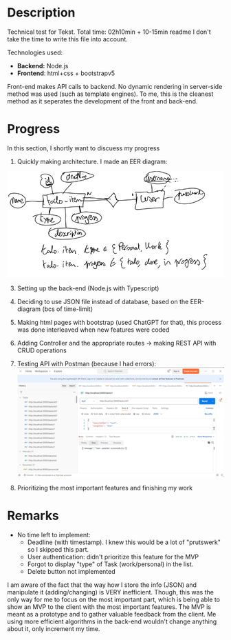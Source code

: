 




# Description 

Technical test for Tekst.
Total time: 02h10min + 10-15min readme
I don't take the time to write this file into account.

Technologies used:

- **Backend:** Node.js
- **Frontend**: html+css + bootstrapv5

Front-end makes API calls to backend. No dynamic rendering in server-side method was used (such as template engines). To me, this is the cleanest method as it seperates the development of the front and back-end.

# Progress

In this section, I shortly want to discuess my progress 

1. Quickly making architecture. I made an EER diagram:

![Image Alt text](/img/eer.png)

3. Setting up the back-end (Node.js with Typescript)
4. Deciding to use JSON file instead of database, based on the EER-diagram (bcs of time-limit)
5. Making html pages with bootstrap (used ChatGPT for that), this process was done interleaved when new features were coded
6. Adding Controller and the appropriate routes -> making REST API with CRUD operations
7. Testing API with Postman (because I had errors):
  ![Image Alt text](/img/todo.png)

8. Prioritizing the most important features and finishing my work
   
   
# Remarks

- No time left to implement: 
	- Deadline (with timestamp). I knew this would be a lot of "prutswerk" so I skipped this part.
	- User authentication: didn't prioritize this feature for the MVP
	- Forgot to display "type" of Task (work/personal) in the list.
	- Delete button not implemented
	  
I am aware of the fact that the way how I store the info (JSON) and manipulate it (adding/changing) is VERY inefficient. Though, this was the only way for me to focus on the most important part, which is being able to show an MVP to the client with the most important features. 
The MVP is meant as a prototype and to gather valuable feedback from the client. Me using more efficient algorithms in the back-end wouldn't change anything about it, only increment my time.

